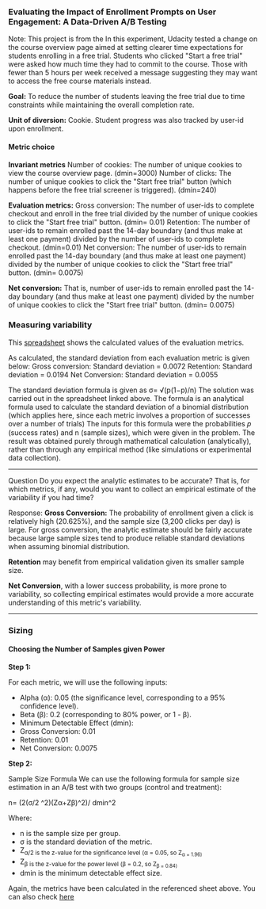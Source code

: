### Evaluating the Impact of Enrollment Prompts on User Engagement: A Data-Driven A/B Testing

Note: This project is from the
In this experiment, Udacity tested a change on the course overview page aimed at setting clearer time expectations for students enrolling in a free trial. Students who clicked "Start a free trial" were asked how much time they had to commit to the course. Those with fewer than 5 hours per week received a message suggesting they may want to access the free course materials instead. 

**Goal:**
To reduce the number of students leaving the free trial due to time constraints while maintaining the overall completion rate. 

**Unit of diversion:**
 Cookie. 
 Student progress was also tracked by user-id upon enrollment. 


#### Metric choice
**Invariant metrics**
Number of cookies: The number of unique cookies to view the course overview page. (dmin=3000)
Number of clicks: The number of unique cookies to click the "Start free trial" button (which happens before the free trial screener is triggered). (dmin=240)

**Evaluation metrics:**
Gross conversion: The number of user-ids to complete checkout and enroll in the free trial divided by the number of unique cookies to click the "Start free trial" button. (dmin= 0.01)
Retention: The number of user-ids to remain enrolled past the 14-day boundary (and thus make at least one payment) divided by the number of user-ids to complete checkout. (dmin=0.01)
Net conversion: The number of user-ids to remain enrolled past the 14-day boundary (and thus make at least one payment) divided by the number of unique cookies to click the "Start free trial" button. (dmin= 0.0075)

**Net conversion:** That is, number of user-ids to remain enrolled past the 14-day boundary (and thus make at least one payment) divided by the number of unique cookies to click the "Start free trial" button. (dmin= 0.0075)



### Measuring variability

This [spreadsheet](https://docs.google.com/spreadsheets/d/1MYreBw6wxBCLsgTJqhO9g4Ppf3dQbX7HFfIwWkMvmjE/edit?gid=103790292#gid=103790292) shows the calculated values of the evaluation metrics.

As calculated, the standard deviation from each evaluation metric is given below:
Gross conversion: Standard deviation = 0.0072
Retention: Standard deviation = 0.0194
Net Conversion: Standard deviation = 0.0055 

The standard deviation formula is given as σ= √(p(1−p)/n)
The solution was carried out in the spreadsheet linked above. The formula is an analytical formula used to calculate the standard deviation of a binomial distribution (which applies here, since each metric involves a proportion of successes over a number of trials)
The inputs for this formula were the probabilities 
𝑝 (success rates) and n (sample sizes), which were given in the problem.
The result was obtained purely through mathematical calculation (analytically), rather than through any empirical method (like simulations or experimental data collection).

---
Question
Do you expect the analytic estimates to be accurate? That is, for which metrics, if any, would you want to collect an empirical estimate of the variability if you had time?

Response: 
**Gross Conversion:**  The probability of enrollment given a click is relatively high (20.625%), and the sample size (3,200 clicks per day) is large. For gross conversion, the analytic estimate should be fairly accurate because large sample sizes tend to produce reliable standard deviations when assuming binomial distribution.

**Retention** may benefit from empirical validation given its smaller sample size. 

**Net Conversion**, with a lower success probability, is more prone to variability, so collecting empirical estimates would provide a more accurate understanding of this metric's variability.

---

### Sizing
#### Choosing the Number of Samples given Power

**Step 1:** 

For each metric, we will use the following inputs:

- Alpha (α): 0.05 (the significance level, corresponding to a 95% confidence level).
- Beta (β): 0.2 (corresponding to 80% power, or 1 - β).
- Minimum Detectable Effect (dmin):
- Gross Conversion: 0.01
- Retention: 0.01
- Net Conversion: 0.0075

**Step 2:** 

​Sample Size Formula
We can use the following formula for sample size estimation in an A/B test with two groups (control and treatment):

 n= (2(σ/2 ^2)(Zα+Zβ)^2)/ dmin^2

Where:

- n is the sample size per group.
- σ is the standard deviation of the metric.
- Z<sub>α/2 is the z-value for the significance level (α = 0.05, so Z<sub>α = 1.96)
- Z<sub>β is the z-value for the power level (β = 0.2, so Z<sub>β = 0.84)
- dmin is the minimum detectable effect size.

Again, the metrics have been calculated in the referenced sheet above. You can also check [here](https://docs.google.com/spreadsheets/d/1MYreBw6wxBCLsgTJqhO9g4Ppf3dQbX7HFfIwWkMvmjE/edit?gid=103790292#gid=103790292)
​
 




